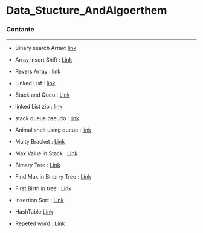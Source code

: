 # Data_Stucture_AndAlgoerthem

### Contante
<hr>

- Binary search Array: [link](Data_Stucture_AndAlgoerthem/array-binary-search/README.md)
- Array insert Shift : [Link](Data_Stucture_AndAlgoerthem/array-insert-shift/README.md) 
- Revers Array : [link](Data_Stucture_AndAlgoerthem/Revers-an-Array/README.md)
- Linked List : [link ](Data_Stucture_AndAlgoerthem/Linked_List/Linked_List/README.md)
- Stack and Queu : [Link](Data_Stucture_AndAlgoerthem/Stack&Queu/Stack&Queu/README.md)

- linked List zip : [link](Data_Stucture_AndAlgoerthem/linked-list-zip/ConsoleApp1/README.md)

- stack queue pseudo : [link](Data_Stucture_AndAlgoerthem/stack-queue-pseudo/stack-queue-pseudo/README.md)

- Animal shelt using queue : [link](Data_Stucture_AndAlgoerthem/stack-queue-animal-shelter/ConsoleApp1/README.md)

- Multy Bracket : [Link](Data_Stucture_AndAlgoerthem/Multi-bracket/Multi-bracket/README.md)

- Max Value in Stack : [Link](Data_Stucture_AndAlgoerthem/Max_stack/Max-stack/README.md)

- Bimary Tree : [Link](Data_Stucture_AndAlgoerthem/Tree/Tree/README.md)
- Find Max in Binarry Tree : [Link](Data_Stucture_AndAlgoerthem/MaxInBinaryTree/MaxTree/README.md)
- First Birth in tree : [Link](Data_Stucture_AndAlgoerthem/BirthTree/BirthTree/README.md)
- Insertion Sort : [Link](Data_Stucture_AndAlgoerthem/InsertionSort/InsertionSort/README.md)
- HashTable [Link](Data_Stucture_AndAlgoerthem/HashTAble/HashTable/Readme.md)
- Repeted word : [Link](Data_Stucture_AndAlgoerthem/RepetedInString/FindRepetWord/Readme.md)
